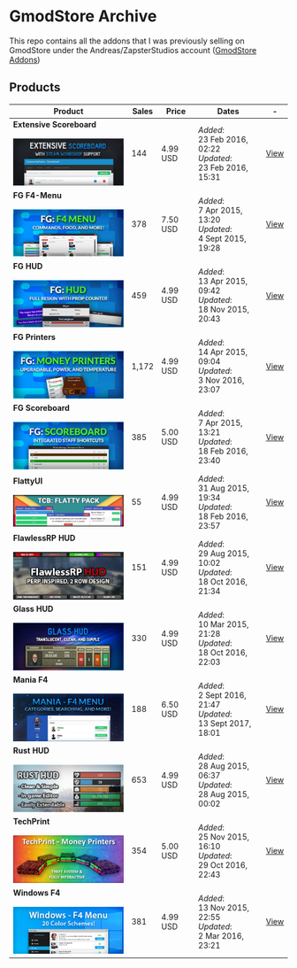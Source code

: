 # GmodStore Archive
This repo contains all the addons that I was previously selling on GmodStore under the Andreas/ZapsterStudios account ([GmodStore Addons](https://www.gmodstore.com/users/andreas/addons))

## Products
| Product 	| Sales 	| Price 	| Dates 	| - 	|
|---------	|-------	|-------	|-------	|---	|
| **Extensive Scoreboard**<br /><br />![Extensive Scoreboard](extensive-scoreboard/__product/product-listing.png)        	|     144  	|    4.99 USD   	|    *Added*:<br />23 Feb 2016, 02:22<br />*Updated*:<br />23 Feb 2016, 15:31   	|  [View](/extensive-scoreboard) 	|
| **FG F4-Menu**<br /><br />![FG F4-Menu](fg-f4-menu/__product/product-listing.png)	|      378 	|      7.50 USD 	|     *Added*:<br />7 Apr 2015, 13:20<br />*Updated*:<br />4 Sept 2015, 19:28  	|   [View](/fg-f4-menu)	|
| **FG HUD**<br /><br />![FG HUD](fg-hud/__product/product-listing.png)	|    459   	|      4.99 USD 	|      *Added*:<br />13 Apr 2015, 09:42<br />*Updated*:<br />18 Nov 2015, 20:43 	|   [View](/fg-hud)		|
|    **FG Printers**<br /><br />![FG Printers](fg-printers/__product/product-listing.png)     	|     1,172  	|       4.99 USD	|    *Added*:<br />14 Apr 2015, 09:04<br />*Updated*:<br />3 Nov 2016, 23:07   	|   [View](/fg-printers)	|
|     **FG Scoreboard**<br /><br />![FG Scoreboard](fg-scoreboard/__product/product-listing.png)    	|     385  	|    5.00 USD   	|    *Added*:<br />7 Apr 2015, 13:21<br />*Updated*:<br />18 Feb 2016, 23:40   	|   [View](/fg-scoreboard)	|
|     **FlattyUI**<br /><br /><img src="./flattyui/__product/product-listing.png" alt="FlattyUI" width="280"/>    	|      55 	|       4.99 USD	|     *Added*:<br />31 Aug 2015, 19:34<br />*Updated*:<br />18 Feb 2016, 23:57  	|   [View](/flattyui)	|
|     **FlawlessRP HUD**<br /><br />![FlawlessRP HUD](flawlessrp-hud/__product/product-listing.png)    	|    151   	|     4.99 USD  	|     *Added*:<br />29 Aug 2015, 10:02<br />*Updated*:<br />18 Oct 2016, 21:34  	|   [View](/flawlessrp-hud)	|
|     **Glass HUD**<br /><br />![Glass HUD](glass-hud/__product/product-listing.png)    	|      330 	|       4.99 USD	|     *Added*:<br />10 Mar 2015, 21:28<br />*Updated*:<br />18 Oct 2016, 22:03  	|   [View](/glass-hud)	|
|     **Mania F4**<br /><br />![Mania F4](maniaf4-menu/__product/product-listing.png)    	|     188  	|    6.50 USD   	|    *Added*:<br />2 Sept 2016, 21:47<br />*Updated*:<br />13 Sept 2017, 18:01   	|  [View](/maniaf4-menu)
|     **Rust HUD**<br /><br />![Rust HUD](rust-hud/__product/product-listing.png)    	|    653   	|      4.99 USD 	|      *Added*:<br />28 Aug 2015, 06:37<br />*Updated*:<br />28 Aug 2015, 00:02 	|   	[View](/rust-hud)|
|     **TechPrint**<br /><br />![TechPrint](techprint/__product/product-listing.png)    	|    354   	|     5.00 USD  	|    *Added*:<br />25 Nov 2015, 16:10<br />*Updated*:<br />29 Oct 2016, 22:43   	|   [View](/techprint)	|
|     **Windows F4**<br /><br />![Windows F4](windowsf4/__product/product-listing.png)    	|     381  	|     4.99 USD  	|     *Added*:<br />13 Nov 2015, 22:55<br />*Updated*:<br />2 Mar 2016, 23:21  	|   [View](/windowsf4)		|
